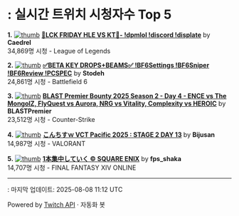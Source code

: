 # : 실시간 트위치 시청자수 Top 5

**1.** [![thumb](https://static-cdn.jtvnw.net/previews-ttv/live_user_caedrel-320x180.jpg)](https://twitch.tv/Caedrel)
**[🔴LCK FRIDAY  HLE VS KT🔴-  !dpmlol !discord !displate](https://twitch.tv/Caedrel)** by **Caedrel**<br>34,869명 시청  - League of Legends

**2.** [![thumb](https://static-cdn.jtvnw.net/previews-ttv/live_user_stodeh-320x180.jpg)](https://twitch.tv/Stodeh)
**[✅BETA KEY DROPS+BEAMS✅ !BF6Settings !BF6Sniper !BF6Review !PCSPEC](https://twitch.tv/Stodeh)** by **Stodeh**<br>24,861명 시청  - Battlefield 6

**3.** [![thumb](https://static-cdn.jtvnw.net/previews-ttv/live_user_blastpremier-320x180.jpg)](https://twitch.tv/BLASTPremier)
**[BLAST Premier Bounty 2025 Season 2 - Day 4 - ENCE vs The MongolZ, FlyQuest vs Aurora, NRG vs Vitality, Complexity vs HEROIC](https://twitch.tv/BLASTPremier)** by **BLASTPremier**<br>23,512명 시청  - Counter-Strike

**4.** [![thumb](https://static-cdn.jtvnw.net/previews-ttv/live_user_bijusan-320x180.jpg)](https://twitch.tv/Bijusan)
**[こんちすｗ VCT Pacific 2025 : STAGE 2 DAY 13](https://twitch.tv/Bijusan)** by **Bijusan**<br>14,987명 시청  - VALORANT

**5.** [![thumb](https://static-cdn.jtvnw.net/previews-ttv/live_user_fps_shaka-320x180.jpg)](https://twitch.tv/fps_shaka)
**[1本集中していく © SQUARE ENIX](https://twitch.tv/fps_shaka)** by **fps_shaka**<br>14,707명 시청  - FINAL FANTASY XIV ONLINE


---
: 마지막 업데이트: 2025-08-08 11:12 UTC

Powered by [Twitch API](https://dev.twitch.tv/docs/api/reference) · 자동화 봇
